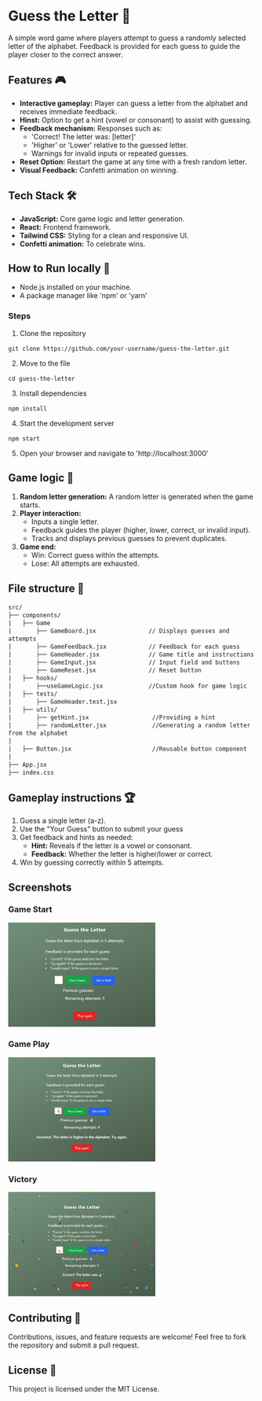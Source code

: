 # Guess the Letter 🎯

A simple word game where players attempt to guess a randomly selected letter of the alphabet. Feedback is provided for each guess to guide the player closer to the correct answer.

## Features 🎮

- **Interactive gameplay:** Player can guess a letter from the alphabet and receives immediate feedback.
- **Hinst:** Option to get a hint (vowel or consonant) to assist with guessing.
- **Feedback mechanism:** Responses such as:
  - 'Correct! The letter was: [letter]'
  - 'Higher' or 'Lower' relative to the guessed letter.
  - Warnings for invalid inputs or repeated guesses.
- **Reset Option:** Restart the game at any time with a fresh random letter.
- **Visual Feedback:** Confetti animation on winning.

## Tech Stack 🛠️

- **JavaScript:** Core game logic and letter generation.
- **React:** Frontend framework.
- **Tailwind CSS:** Styling for a clean and responsive UI.
- **Confetti animation:** To celebrate wins.

## How to Run locally 🚀

- Node.js installed on your machine.
- A package manager like 'npm' or 'yarn'

### Steps

1. Clone the repository

```
git clone https://github.com/your-username/guess-the-letter.git
```

2. Move to the file

```
cd guess-the-letter
```

3. Install dependencies

```
npm install
```

4. Start the development server

```
npm start
```

5. Open your browser and navigate to 'http://localhost:3000'

## Game logic 🧩

1. **Random letter generation:** A random letter is generated when the game starts.
2. **Player interaction:**
   - Inputs a single letter.
   - Feedback guides the player (higher, lower, correct, or invalid input).
   - Tracks and displays previous guesses to prevent duplicates.
3. **Game end:**
   - Win: Correct guess within the attempts.
   - Lose: All attempts are exhausted.

## File structure 📂

```
src/
├── components/
|   ├── Game
|       ├── GameBoard.jsx               // Displays guesses and attempts
|       ├── GameFeedback.jsx            // Feedback for each guess
|       ├── GameHeader.jsx              // Game title and instructions
|       ├── GameInput.jsx               // Input field and buttons
|       ├── GameReset.jsx               // Reset button
|   ├── hooks/
|       ├──useGameLogic.jsx             //Custom hook for game logic
|   ├── tests/
|       ├── GameHeader.test.jsx
|   ├── utils/
|       ├── getHint.jsx                  //Providing a hint
|       ├── randomLetter.jsx             //Generating a random letter from the alphabet
|
|   ├── Button.jsx                       //Reusable button component
|
├── App.jsx
├── index.css
```

## Gameplay instructions 🏆

1. Guess a single letter (a-z).
2. Use the "Your Guess" button to submit your guess
3. Get feedback and hints as needed:
   - **Hint:** Reveals if the letter is a vowel or consonant.
   - **Feedback:** Whether the letter is higher/lower or correct.
4. Win by guessing correctly within 5 attempts.

## Screenshots

### Game Start

<img src="./src/images/game.png" width="300" />

### Game Play

<img src="./src/images/play.png" width="300" />

### Victory

<img src="./src/images/win.png" width="300" />

## Contributing 🤝

Contributions, issues, and feature requests are welcome! Feel free to fork the repository and submit a pull request.

## License 📜

This project is licensed under the MIT License.
